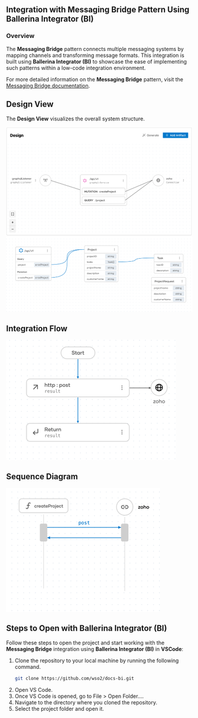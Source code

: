 ## Integration with Messaging Bridge Pattern Using Ballerina Integrator (BI)

### Overview

The **Messaging Bridge** pattern connects multiple messaging systems by mapping channels and transforming message formats. This integration is built using **Ballerina Integrator (BI)** to showcase the ease of implementing such patterns within a low-code integration environment.

For more detailed information on the **Messaging Bridge** pattern, visit the [Messaging Bridge documentation](https://www.enterpriseintegrationpatterns.com/patterns/messaging/MessagingBridge.html).

## Design View

The **Design View** visualizes the overall system structure.

![Design View](design.png)
![Design View](graphql.png)

## Integration Flow

![Flow Diagram](flow.png)

## Sequence Diagram

![Flow Diagram](sequence.png)

## Steps to Open with Ballerina Integrator (BI)

Follow these steps to open the project and start working with the **Messaging Bridge** integration using **Ballerina Integrator (BI)** in **VSCode**:

1. Clone the repository to your local machine by running the following command.
   ```bash
   git clone https://github.com/wso2/docs-bi.git

2. Open VS Code.
3. Once VS Code is opened, go to File > Open Folder....
4. Navigate to the directory where you cloned the repository.
5. Select the project folder and open it.
